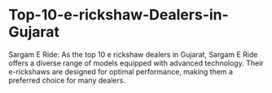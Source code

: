 # Top-10-e-rickshaw-Dealers-in-Gujarat
Sargam E Ride: As the top 10 e rickshaw dealers in Gujarat, Sargam E Ride offers a diverse range of models equipped with advanced technology. Their e-rickshaws are designed for optimal performance, making them a preferred choice for many dealers.
